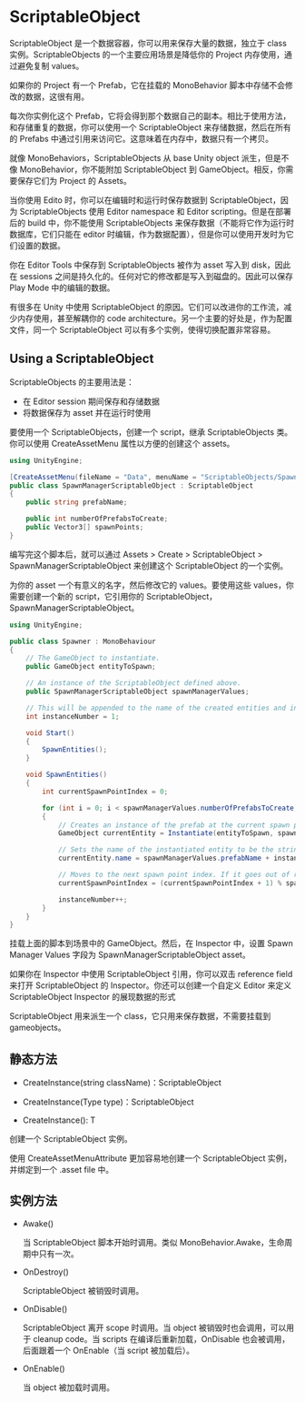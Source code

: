 # ScriptableObject

ScriptableObject 是一个数据容器，你可以用来保存大量的数据，独立于 class 实例。ScriptableObjects 的一个主要应用场景是降低你的 Project 内存使用，通过避免复制 values。

如果你的 Project 有一个 Prefab，它在挂载的 MonoBehavior 脚本中存储不会修改的数据，这很有用。

每次你实例化这个 Prefab，它将会得到那个数据自己的副本。相比于使用方法，和存储重复的数据，你可以使用一个 ScriptableObject 来存储数据，然后在所有的 Prefabs 中通过引用来访问它。这意味着在内存中，数据只有一个拷贝。

就像 MonoBehaviors，ScriptableObjects 从 base Unity object 派生，但是不像 MonoBehavior，你不能附加 ScriptableObject 到 GameObject。相反，你需要保存它们为 Project 的 Assets。

当你使用 Edito 时，你可以在编辑时和运行时保存数据到 ScriptableObject，因为 ScriptableObjects 使用 Editor namespace 和 Editor scripting。但是在部署后的 build 中，你不能使用 ScriptableObjects 来保存数据（不能将它作为运行时数据库，它们只能在 editor 时编辑，作为数据配置），但是你可以使用开发时为它们设置的数据。

你在 Editor Tools 中保存到 ScriptableObjects 被作为 asset 写入到 disk，因此在 sessions 之间是持久化的。任何对它的修改都是写入到磁盘的。因此可以保存 Play Mode 中的编辑的数据。

有很多在 Unity 中使用 ScriptableObject 的原因。它们可以改进你的工作流，减少内存使用，甚至解耦你的 code architecture。另一个主要的好处是，作为配置文件，同一个 ScriptableObject 可以有多个实例，使得切换配置非常容易。

## Using a ScriptableObject

ScriptableObjects 的主要用法是：

- 在 Editor session 期间保存和存储数据
- 将数据保存为 asset 并在运行时使用

要使用一个 ScriptableObjects，创建一个 script，继承 ScriptableObjects 类。你可以使用 CreateAssetMenu 属性以方便的创建这个 assets。

```C#
using UnityEngine;

[CreateAssetMenu(fileName = "Data", menuName = "ScriptableObjects/SpawnManagerScriptableObject", order = 1)]
public class SpawnManagerScriptableObject : ScriptableObject
{
    public string prefabName;

    public int numberOfPrefabsToCreate;
    public Vector3[] spawnPoints;
}
```

编写完这个脚本后，就可以通过 Assets > Create > ScriptableObject > SpawnManagerScriptableObject 来创建这个 ScriptableObject 的一个实例。

为你的 asset 一个有意义的名字，然后修改它的 values。要使用这些 values，你需要创建一个新的 script，它引用你的 ScriptableObject，SpawnManagerScriptableObject。

```C#
using UnityEngine;

public class Spawner : MonoBehaviour
{
    // The GameObject to instantiate.
    public GameObject entityToSpawn;

    // An instance of the ScriptableObject defined above.
    public SpawnManagerScriptableObject spawnManagerValues;

    // This will be appended to the name of the created entities and increment when each is created.
    int instanceNumber = 1;

    void Start()
    {
        SpawnEntities();
    }

    void SpawnEntities()
    {
        int currentSpawnPointIndex = 0;

        for (int i = 0; i < spawnManagerValues.numberOfPrefabsToCreate; i++)
        {
            // Creates an instance of the prefab at the current spawn point.
            GameObject currentEntity = Instantiate(entityToSpawn, spawnManagerValues.spawnPoints[currentSpawnPointIndex], Quaternion.identity);

            // Sets the name of the instantiated entity to be the string defined in the ScriptableObject and then appends it with a unique number. 
            currentEntity.name = spawnManagerValues.prefabName + instanceNumber;

            // Moves to the next spawn point index. If it goes out of range, it wraps back to the start.
            currentSpawnPointIndex = (currentSpawnPointIndex + 1) % spawnManagerValues.spawnPoints.Length;

            instanceNumber++;
        }
    }
}
```

挂载上面的脚本到场景中的 GameObject。然后，在 Inspector 中，设置 Spawn Manager Values 字段为 SpawnManagerScriptableObject asset。

如果你在 Inspector 中使用 ScriptableObject 引用，你可以双击 reference field 来打开 ScriptableObject 的 Inspector。你还可以创建一个自定义 Editor 来定义 ScriptableObject Inspector 的展现数据的形式

ScriptableObject 用来派生一个 class，它只用来保存数据，不需要挂载到 gameobjects。

## 静态方法

- CreateInstance(string className)：ScriptableObject

- CreateInstance(Type type)：ScriptableObject

- CreateInstance(): T

创建一个 ScriptableObject 实例。

使用 CreateAssetMenuAttribute 更加容易地创建一个 ScriptableObject 实例，并绑定到一个 .asset file 中。


## 实例方法

- Awake()

  当 ScriptableObject 脚本开始时调用。类似 MonoBehavior.Awake，生命周期中只有一次。

- OnDestroy()

  ScriptableObject 被销毁时调用。

- OnDisable()

  ScriptableObject 离开 scope 时调用。当 object 被销毁时也会调用，可以用于 cleanup code。当 scripts 在编译后重新加载，OnDisable 也会被调用，后面跟着一个 OnEnable（当 script 被加载后）。

- OnEnable()

  当 object 被加载时调用。
